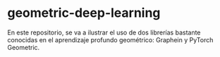 # geometric-deep-learning
En este repositorio, se va a ilustrar el uso de dos librerías bastante conocidas en el aprendizaje profundo geométrico: Graphein y PyTorch Geometric.
